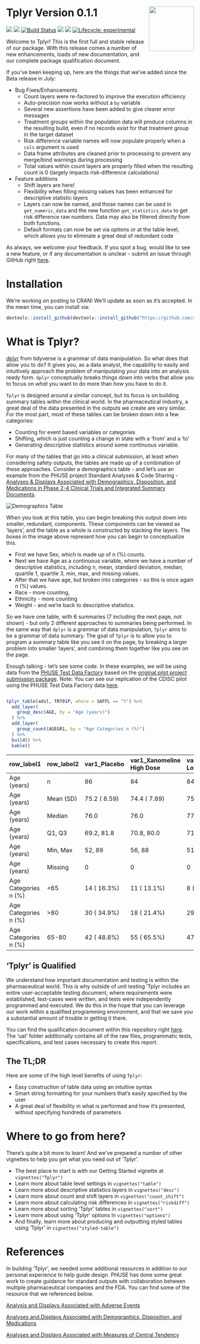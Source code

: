 <!-- README.md is generated from README.Rmd. Please edit that file -->

Tplyr Version 0.1.1 <img src="man/figures/logo.png" align="right" alt="" width="120" />
=======================================================================================

<!-- badges: start -->

[<img src="https://img.shields.io/badge/Slack-OSTCR-blue?style=flat&logo=slack">](https://ostinclinicalresearch.slack.com)
[<img src="https://img.shields.io/badge/Slack-RValidationHub-blue?style=flat&logo=slack">](https://RValidationHub.slack.com)
[![Build
Status](https://travis-ci.com/atorus-research/tplyr.svg?branch=master)](https://travis-ci.com/atorus-research/tplyr)
[<img src="https://img.shields.io/codecov/c/github/atorus-research/tplyr">](https://codecov.io/gh/atorus-research/tplyr)
[<img src="https://img.shields.io/github/license/atorus-research/tplyr">](https://github.com/atorus-research/Tplyr/blob/master/LICENSE.md)
[![Lifecycle:
experimental](https://img.shields.io/badge/lifecycle-experimental-orange.svg)](https://www.tidyverse.org/lifecycle/#experimental)

Welcome to Tplyr! This is the first full and stable release of our
package. With this release comes a number of new enhancements, loads of
new documentation, and our complete package qualification document.

If you’ve been keeping up, here are the things that we’ve added since
the Beta release in July:

-   Bug Fixes/Enhancements
    -   Count layers were re-factored to improve the execution
        efficiency
    -   Auto-precision now works without a `by` variable
    -   Several new assertions have been added to give clearer error
        messages
    -   Treatment groups within the population data will produce columns
        in the resulting build, even if no records exist for that
        treatment group in the target dataset
    -   Risk difference variable names will now populate properly when a
        `cols` argument is used
    -   Data frame attributes are cleaned prior to processing to prevent
        any merge/bind warnings during processing
    -   Total values within count layers are properly filled when the
        resulting count is 0 (largely impacts risk-difference
        calculations)
-   Feature additions
    -   Shift layers are here!
    -   Flexibility when filling missing values has been enhanced for
        descriptive statistic layers
    -   Layers can now be named, and those names can be used in
        `get_numeric_data` and the new function `get_statistics_data` to
        get risk difference raw numbers. Data may also be filtered
        directly from both functions.
    -   Default formats can now be set via options or at the table
        level, which allows you to eliminate a great deal of redundant
        code

As always, we welcome your feedback. If you spot a bug, would like to
see a new feature, or if any documentation is unclear - submit an issue
through GitHub right
[here](https://github.com/atorus-research/Tplyr/issues).

Installation
============

We’re working on posting to CRAN! We’ll update as soon as it’s accepted.
In the mean time, you can install via:

``` r
devtools::install_github(devtools::install_github("https://github.com/atorus-research/Tplyr.git")
```

What is Tplyr?
==============

[dplyr](https://dplyr.tidyverse.org/) from tidyverse is a grammar of
data manipulation. So what does that allow you to do? It gives you, as a
data analyst, the capability to easily and intuitively approach the
problem of manipulating your data into an analysis ready form. `dplyr`
conceptually breaks things down into verbs that allow you to focus on
*what* you want to do more than *how* you have to do it.

`Tplyr` is designed around a similar concept, but its focus is on
building summary tables within the clinical world. In the pharmaceutical
industry, a great deal of the data presented in the outputs we create
are very similar. For the most part, most of these tables can be broken
down into a few categories:

-   Counting for event based variables or categories
-   Shifting, which is just counting a change in state with a ‘from’ and
    a ‘to’
-   Generating descriptive statistics around some continuous variable.

For many of the tables that go into a clinical submission, at least when
considering safety outputs, the tables are made up of a combination of
these approaches. Consider a demographics table - and let’s use an
example from the PHUSE project Standard Analyses & Code Sharing -
[Analyses & Displays Associated with Demographics, Disposition, and
Medications in Phase 2-4 Clinical Trials and Integrated Summary
Documents](https://www.phusewiki.org/docs/WorkingGroups/New%20Template%20Deliverables/Standard%20Analyses%20&%20Code%20Sharing/Analyses%20and%20Displays%20Associated%20with%20Demographics,%20Disposition%20&%20Medications.pdf).

![Demographics Table](./vignettes/demo_table.png)

When you look at this table, you can begin breaking this output down
into smaller, redundant, components. These components can be viewed as
‘layers’, and the table as a whole is constructed by stacking the
layers. The boxes in the image above represent how you can begin to
conceptualize this.

-   First we have Sex, which is made up of n (%) counts.
-   Next we have Age as a continuous variable, where we have a number of
    descriptive statistics, including n, mean, standard deviation,
    median, quartile 1, quartile 3, min, max, and missing values.
-   After that we have age, but broken into categories - so this is once
    again n (%) values.
-   Race - more counting,
-   Ethnicity - more counting
-   Weight - and we’re back to descriptive statistics.

So we have one table, with 6 summaries (7 including the next page, not
shown) - but only 2 different approaches to summaries being performed.
In the same way that `dplyr` is a grammar of data manipulation, `Tplyr`
aims to be a grammar of data summary. The goal of `Tplyr` is to allow
you to program a summary table like you see it on the page, by breaking
a larger problem into smaller ‘layers’, and combining them together like
you see on the page.

Enough talking - let’s see some code. In these examples, we will be
using data from the [PHUSE Test Data
Factory](https://www.phusewiki.org/wiki/index.php?title=WG5_Project_09)
based on the [original pilot project submission
package](https://github.com/atorus-research/CDISC_pilot_replication).
Note: You can see our replication of the CDISC pilot using the PHUSE
Test Data Factory data
[here](https://github.com/atorus-research/CDISC_pilot_replication).

``` r

tplyr_table(adsl, TRT01P, where = SAFFL == "Y") %>% 
  add_layer(
    group_desc(AGE, by = "Age (years)")
  ) %>% 
  add_layer(
    group_count(AGEGR1, by = "Age Categories n (%)")
  ) %>% 
  build() %>% 
  kable()
```

| row\_label1          | row\_label2 | var1\_Placebo | var1\_Xanomeline High Dose | var1\_Xanomeline Low Dose |  ord\_layer\_index|  ord\_layer\_1|  ord\_layer\_2|
|:---------------------|:------------|:--------------|:---------------------------|:--------------------------|------------------:|--------------:|--------------:|
| Age (years)          | n           | 86            | 84                         | 84                        |                  1|              1|              1|
| Age (years)          | Mean (SD)   | 75.2 ( 8.59)  | 74.4 ( 7.89)               | 75.7 ( 8.29)              |                  1|              1|              2|
| Age (years)          | Median      | 76.0          | 76.0                       | 77.5                      |                  1|              1|              3|
| Age (years)          | Q1, Q3      | 69.2, 81.8    | 70.8, 80.0                 | 71.0, 82.0                |                  1|              1|              4|
| Age (years)          | Min, Max    | 52, 89        | 56, 88                     | 51, 88                    |                  1|              1|              5|
| Age (years)          | Missing     | 0             | 0                          | 0                         |                  1|              1|              6|
| Age Categories n (%) | \<65        | 14 ( 16.3%)   | 11 ( 13.1%)                | 8 ( 9.5%)                 |                  2|              1|              1|
| Age Categories n (%) | \>80        | 30 ( 34.9%)   | 18 ( 21.4%)                | 29 ( 34.5%)               |                  2|              1|              2|
| Age Categories n (%) | 65-80       | 42 ( 48.8%)   | 55 ( 65.5%)                | 47 ( 56.0%)               |                  2|              1|              3|

‘Tplyr’ is Qualified
--------------------

We understand how important documentation and testing is within the
pharmaceutical world. This is why outside of unit testing ’Tplyr
includes an entire user-acceptable testing document, where requirements
were established, test-cases were written, and tests were independently
programmed and executed. We do this in the hope that you can leverage
our work within a qualified programming environment, and that we save
you a substantial amount of trouble in getting it there.

You can find the qualification document within this repository right
[here](https://github.com/atorus-research/Tplyr/blob/master/uat/references/output/uat.pdf).
The ‘uat’ folder additionally contains all of the raw files,
programmatic tests, specifications, and test cases necessary to create
this report.

The TL;DR
---------

Here are some of the high level benefits of using `Tplyr`:

-   Easy construction of table data using an intuitive syntax
-   Smart string formatting for your numbers that’s easily specified by
    the user
-   A great deal of flexibility in what is performed and how it’s
    presented, without specifying hundreds of parameters

Where to go from here?
======================

There’s quite a bit more to learn! And we’ve prepared a number of other
vignettes to help you get what you need out of ‘Tplyr’.

-   The best place to start is with our Getting Started vignette at
    `vignettes("Tplyr")`
-   Learn more about table level settings in `vignettes("table")`
-   Learn more about descriptive statistics layers in
    `vignettes("desc")`
-   Learn more about count and shift layers in
    `vignettes("count_shift")`
-   Learn more about calculating risk differences in
    `vignettes("riskdiff")`
-   Learn more about sorting ‘Tplyr’ tables in `vignettes("sort")`
-   Learn more about using ‘Tplyr’ options in `vignettes("options")`
-   And finally, learn more about producing and outputting styled tables
    using ‘Tplyr’ in `vignettes("styled-table")`

References
==========

In building ‘Tplyr’, we needed some additional resources in addition to
our personal experience to help guide design. PHUSE has done some great
work to create guidance for standard outputs with collaboration between
multiple pharmaceutical companies and the FDA. You can find some of the
resource that we referenced below.

[Analysis and Displays Associated with Adverse
Events](http://www.phusewiki.org/wiki/images/b/bf/Cs-whitepaper-adverseevents-v10-4442.pdf)

[Analyses and Displays Associated with Demographics, Disposition, and
Medications](https://www.phuse.eu/documents//working-groups/deliverables/analyses-displays-associated-with-demographics-disposition-medications-in-phase-2-4-clinical-trials-version-20-02-mar-18-11808.pdf)

[Analyses and Displays Associated with Measures of Central
Tendency](http://www.phusewiki.org/wiki/images/4/48/CSS_WhitePaper_CentralTendency_v1.0.pdf)
